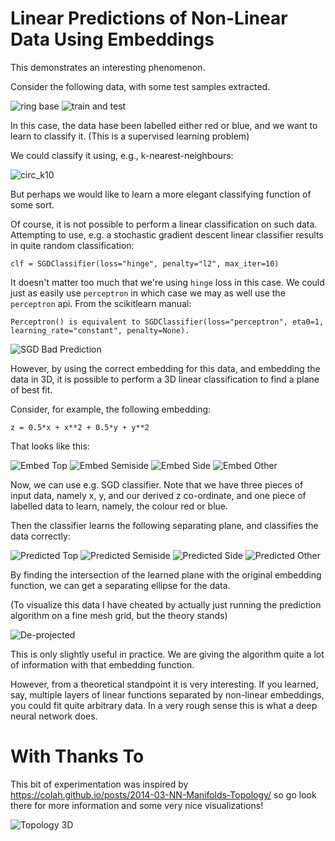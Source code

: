 # Linear Predictions of Non-Linear Data Using Embeddings

This demonstrates an interesting phenomenon. 

Consider the following data, with some test samples extracted. 

![ring base](https://github.com/mark-chimes/ml_stuff/blob/master/DISPLAY/linear-with-embed/pictures/sgd_ring_base.png)
![train and test](https://github.com/mark-chimes/ml_stuff/blob/master/DISPLAY/linear-with-embed/pictures/sgd_ring_train_and_test.png)

In this case, the data hase been labelled either red or blue, and we want to learn to classify it. (This is a supervised learning problem)

We could classify it using, e.g., k-nearest-neighbours: 

![circ_k10](https://github.com/mark-chimes/ml_stuff/blob/master/DISPLAY/knn/pictures/circ_k10.png)

But perhaps we would like to learn a more elegant classifying function of some sort.

Of course, it is not possible to perform a linear classification on such data. 
Attempting to use, e.g. a stochastic gradient descent linear classifier results in quite random classification: 

    clf = SGDClassifier(loss="hinge", penalty="l2", max_iter=10)
    
It doesn't matter too much that we're using `hinge` loss in this case. We could just as easily use `perceptron`
in which case we may as well use the `perceptron` api. From the scikitlearn manual:
    
    Perceptron() is equivalent to SGDClassifier(loss="perceptron", eta0=1, learning_rate="constant", penalty=None).

![SGD Bad Prediction](https://github.com/mark-chimes/ml_stuff/blob/master/DISPLAY/linear-with-embed/pictures/sgd_ring_bad_predict.png)

However, by using the correct embedding for this data, and embedding the data in 3D, 
it is possible to perform a 3D linear classification to find a plane of best fit. 

Consider, for example, the following embedding: 

    z = 0.5*x + x**2 + 0.5*y + y**2

That looks like this: 

![Embed Top](https://github.com/mark-chimes/ml_stuff/blob/master/DISPLAY/linear-with-embed/pictures/sgd-embed-top.png)
![Embed Semiside](https://github.com/mark-chimes/ml_stuff/blob/master/DISPLAY/linear-with-embed/pictures/sgd_embed_semiside.png)
![Embed Side](https://github.com/mark-chimes/ml_stuff/blob/master/DISPLAY/linear-with-embed/pictures/sgd_embed_side.png)
![Embed Other](https://github.com/mark-chimes/ml_stuff/blob/master/DISPLAY/linear-with-embed/pictures/sgd_embed_other.png)

Now, we can use e.g. SGD classifier. Note that we have three pieces of input data, namely x, y, and our derived z co-ordinate, 
and one piece of labelled data to learn, namely, the colour red or blue.

Then the classifier learns the following separating plane, and classifies the data correctly: 

![Predicted Top](https://github.com/mark-chimes/ml_stuff/blob/master/DISPLAY/linear-with-embed/pictures/sgd_ring_predicted_top.png)
![Predicted Semiside](https://github.com/mark-chimes/ml_stuff/blob/master/DISPLAY/linear-with-embed/pictures/sgd_ring_predicted_semiside.png)
![Predicted Side](https://github.com/mark-chimes/ml_stuff/blob/master/DISPLAY/linear-with-embed/pictures/sgd_ring_predicted_side.png)
![Predicted Other](https://github.com/mark-chimes/ml_stuff/blob/master/DISPLAY/linear-with-embed/pictures/sgd_ring_predicted_other.png)

By finding the intersection of the learned plane with the original embedding function, we can get a separating ellipse for the data.

(To visualize this data I have cheated by actually just running the prediction algorithm on a fine mesh grid, but the theory stands)

![De-projected](https://github.com/mark-chimes/ml_stuff/blob/master/DISPLAY/linear-with-embed/pictures/de-projected.png)

This is only slightly useful in practice. We are giving the algorithm quite a lot of information with that embedding function. 

However, from a theoretical standpoint it is very interesting. 
If you learned, say, multiple layers of linear functions separated by non-linear embeddings, you could fit quite arbitrary data. 
In a very rough sense this is what a deep neural network does. 

# With Thanks To 

This bit of experimentation was inspired by https://colah.github.io/posts/2014-03-NN-Manifolds-Topology/ so go look there for more information
and some very nice visualizations! 

![Topology 3D](https://colah.github.io/posts/2014-03-NN-Manifolds-Topology/img/topology_3d.png)


